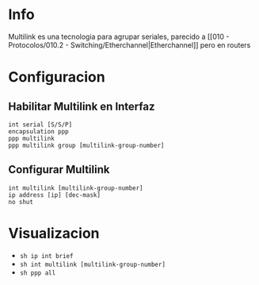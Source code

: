 # Info
Multilink es una tecnologia para agrupar seriales, parecido a [[010 - Protocolos/010.2 - Switching/Etherchannel|Etherchannel]] pero en routers
# Configuracion
## Habilitar Multilink en Interfaz
```
int serial [S/S/P]
encapsulation ppp
ppp multilink
ppp multilink group [multilink-group-number]
```
## Configurar Multilink
```
int multilink [multilink-group-number]
ip address [ip] [dec-mask]
no shut
```

# Visualizacion
- `sh ip int brief`
- `sh int multilink [multilink-group-number]`
- `sh ppp all`